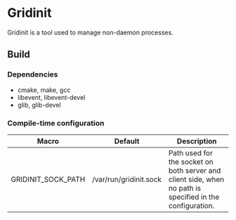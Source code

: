# Gridinit

Gridinit is a tool used to manage non-daemon processes.

## Build

### Dependencies

* cmake, make, gcc
* libevent, libevent-devel
* glib, glib-devel

### Compile-time configuration

| Macro | Default | Description |
| ----- | ------- | ----------- |
| GRIDINIT_SOCK_PATH | /var/run/gridinit.sock | Path used for the socket on both server and client side, when no path is specified in the configuration. |

